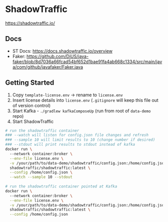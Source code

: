# ShadowTraffic

https://shadowtraffic.io/

## Docs

* ST Docs: https://docs.shadowtraffic.io/overview
* Faker: https://github.com/DiUS/java-faker/blob/8d7036a66fcad54bf652d1bae91fa4ab668c1334/src/main/java/com/github/javafaker/Faker.java

## Getting Started

1. Copy `template-license.env` -> rename to `license.env`
2. Insert license details into `license.env` (`.gitignore` will keep this file out of version control)
3. Start Kafka - `./gradlew kafkaComposeUp` (run from root of `data-demo` repo)
4. Start ShadowTraffic

```bash
# run the shadowtraffic container
### --watch will listen for config.json file changes and refresh
### --sample 10 will limit results to 10 (change number if desired)
### --stdout will print results to stdout instead of kafka
docker run \                                                                         INT 1m 10s
  --network container:broker \
  --env-file license.env \
  -v /your/path/to/data-demo/shadowtraffic/config.json:/home/config.json \
  shadowtraffic/shadowtraffic:latest \
  --config /home/config.json \
  --watch --sample 10 --stdout
  
# run the shadowtraffic container pointed at Kafka
docker run \                                                                         INT 1m 10s
  --network container:broker \
  --env-file license.env \
  -v /your/path/to/data-demo/shadowtraffic/config.json:/home/config.json \
  shadowtraffic/shadowtraffic:latest \
  --config /home/config.json
```